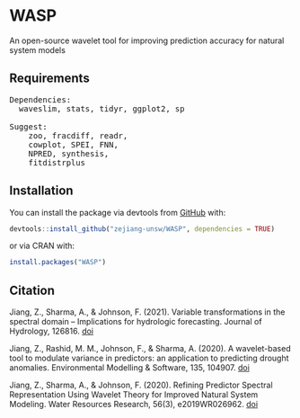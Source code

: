 # WASP

An open-source wavelet tool for improving prediction accuracy for natural system models

## Requirements
<pre>
Dependencies:
  waveslim, stats, tidyr, ggplot2, sp

Suggest:
    zoo, fracdiff, readr,
    cowplot, SPEI, FNN, 
    NPRED, synthesis,
    fitdistrplus
</pre>

## Installation

You can install the package via devtools from [GitHub](https://github.com/) with:

``` r
devtools::install_github("zejiang-unsw/WASP", dependencies = TRUE)
```

or via CRAN with: 

``` r
install.packages("WASP")
```

## Citation
Jiang, Z., Sharma, A., & Johnson, F. (2021). Variable transformations in the spectral domain – Implications for hydrologic forecasting. Journal of Hydrology, 126816. [doi](10.1016/J.JHYDROL.2021.126816)

Jiang, Z., Rashid, M. M., Johnson, F., & Sharma, A. (2020). A wavelet-based tool to modulate variance in predictors: an application to predicting drought anomalies. Environmental Modelling & Software, 135, 104907. [doi](10.1016/j.envsoft.2020.104907)

Jiang, Z., Sharma, A., & Johnson, F. (2020). Refining Predictor Spectral Representation Using Wavelet Theory for Improved Natural System Modeling. Water Resources Research, 56(3), e2019WR026962. [doi](10.1029/2019wr026962)
